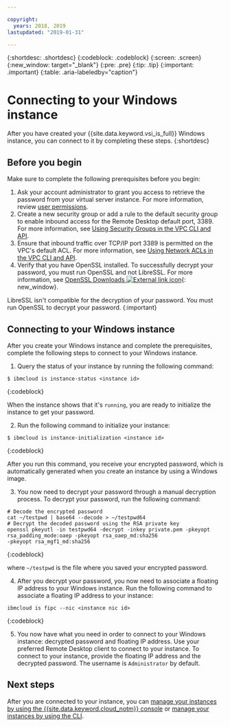 ```yaml
---

copyright:
  years: 2018, 2019
lastupdated: "2019-01-31"

---
```


{:shortdesc: .shortdesc}
{:codeblock: .codeblock}
{:screen: .screen}
{:new_window: target="_blank"}
{:pre: .pre}
{:tip: .tip}
{:important: .important}
{:table: .aria-labeledby="caption"}

# Connecting to your Windows instance

After you have created your {{site.data.keyword.vsi_is_full}} Windows instance, you can connect to it by completing these steps.
{:shortdesc}

## Before you begin

Make sure to complete the following prerequisites before you begin:

1. Ask your account administrator to grant you access to retrieve the password from your virtual server instance. For more information, review [user permissions](/docs/infrastructure/vpc/vpc-user-permissions.html).
2. Create a new security group or add a rule to the default security group to enable inbound access for the Remote Desktop default port, 3389. For more information, see [Using Security Groups in the VPC CLI and API](/docs/infrastructure/vpc-network/security-groups.html).
3. Ensure that inbound traffic over TCP/IP port 3389 is permitted on the VPC's default ACL. For more information, see [Using Network ACLs in the VPC CLI and API](/docs/infrastructure/vpc-network/using-acls.html).
4. Verify that you have OpenSSL installed. To successfully decrypt your password, you must run OpenSSL and not LibreSSL. For more information, see [OpenSSL Downloads ![External link icon](../icons/launch-glyph.svg "External link icon")](https://www.openssl.org/source/){: new_window}.

LibreSSL isn't compatible for the decryption of your password. You must run OpenSSL to decrypt your password.
{:important}

## Connecting to your Windows instance

After you create your Windows instance and complete the prerequisites, complete the following steps to connect to your Windows instance. 
  
1. Query the status of your instance by running the following command:
  ```
  $ ibmcloud is instance-status <instance id>
  ```
  {:codeblock}
  
  When the instance shows that it's `running`, you are ready to initialize the instance to get your password. 

2. Run the following command to initialize your instance:

  ```
  $ ibmcloud is instance-initialization <instance id>
  ```
  {:codeblock}
  
  After you run this command, you receive your encrypted password, which is automatically generated when you create an instance by using a Windows image.

3. You now need to decrypt your password through a manual decryption process. To decrypt your password, run the following command:

  ```
  # Decode the encrypted password
  cat ~/testpwd | base64 --decode > ~/testpwd64
  # Decrypt the decoded password using the RSA private key
  openssl pkeyutl -in testpwd64 -decrypt -inkey private.pem -pkeyopt rsa_padding_mode:oaep -pkeyopt rsa_oaep_md:sha256
  -pkeyopt rsa_mgf1_md:sha256
  ```
  {:codeblock}
  
  where `~/testpwd` is the file where you saved your encrypted password.

4. After you decrypt your password, you now need to associate a floating IP address to your Windows instance. Run the following command to associate a floating IP address to your instance:

  ```
  ibmcloud is fipc --nic <instance nic id>
  ```
  {:codeblock}

5. You now have what you need in order to connect to your Windows instance: decrypted password and floating IP address. Use your preferred Remote Desktop client to connect to your instance. To connect to your instance, provide the floating IP address and the decrypted password. The username is `Administrator` by default. 

## Next steps
After you are connected to your instance, you can [manage your instances by using the {{site.data.keyword.cloud_notm}} console](/docs/vsi/vsi_is_manage_instances.html) or [manage your instances by using the CLI](/docs/vsi/vsi_is_manage_instances_cli.html).



